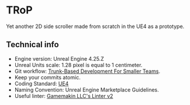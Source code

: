 # TRoP
Yet another 2D side scroller made from scratch in the UE4 as a prototype.

## Technical info
- Engine version: Unreal Engine 4.25.Z
- Unreal Units scale: 1.28 pixel is equal to 1 centimeter.
- Git workflow: [Trunk-Based Development For Smaller Teams](https://trunkbaseddevelopment.com/#trunk-based-development-for-smaller-teams).
- Keep your commits atomic.
- Coding Standard: [UE4](https://docs.unrealengine.com/en-US/Programming/Development/CodingStandard/index.html)
- Naming Convention: Unreal Engine Marketplace Guidelines.
- Useful linter: [Gamemakin LLC's Linter v2](https://www.unrealengine.com/marketplace/en-US/product/linter-v2)
